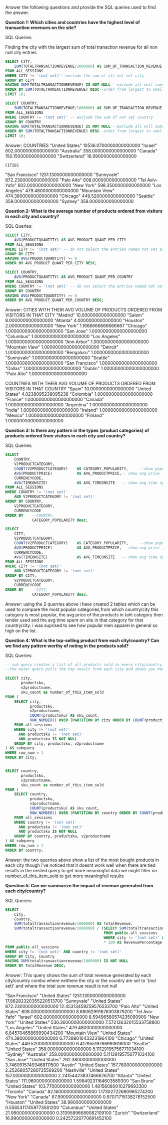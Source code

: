 Answer the following questions and provide the SQL queries used to find the answer.

    
**Question 1: Which cities and countries have the highest level of transaction revenues on the site?**


SQL Queries:

Finding the city with the largest sum of total tranaction revenue for all non null city entries
```SQL
SELECT CITY,
	SUM(TOTALTRANSACTIONREVENUE/1000000) AS SUM_OF_TRANSACTION_REVENUE
FROM ALL_SESSIONS
WHERE CITY != '(not set)'--exclude the sum of all not set city
GROUP BY CITY
HAVING SUM(TOTALTRANSACTIONREVENUE) IS NOT NULL --exclude all null sums from output
ORDER BY SUM(TOTALTRANSACTIONREVENUE) DESC--order from largest to smallest sum
LIMIT 10;

SELECT COUNTRY,
	SUM(TOTALTRANSACTIONREVENUE/1000000) AS SUM_OF_TRANSACTION_REVENUE
FROM ALL_SESSIONS
WHERE COUNTRY != '(not set)' -- exclude the sum of not set country
GROUP BY COUNTRY
HAVING SUM(TOTALTRANSACTIONREVENUE) IS NOT NULL --exclude all null sums from output
ORDER BY SUM(TOTALTRANSACTIONREVENUE) DESC--order from largest to smallest sum
LIMIT 10;
```



Answer:
    COUNTRIES
"United States"	10536.0700000000000000
"Israel"	602.0000000000000000
"Australia"	358.0000000000000000
"Canada"	150.1500000000000000
"Switzerland"	16.9900000000000000

    CITIES
"San Francisco"	1251.1300000000000000
"Sunnyvale"	872.2300000000000000
"Palo Alto"	608.0000000000000000
"Tel Aviv-Yafo"	602.0000000000000000
"New York"	598.3500000000000000
"Los Angeles"	479.4800000000000000
"Mountain View"	474.3800000000000000
"Chicago"	449.5200000000000000
"Seattle"	358.0000000000000000
"Sydney"	358.0000000000000000



**Question 2: What is the average number of products ordered from visitors in each city and country?**


SQL Queries:
```SQL
SELECT CITY,
	AVG(PRODUCTQUANTITY) AS AVG_PRODUCT_QUANT_PER_CITY
FROM ALL_SESSIONS
WHERE CITY != '(not set)' -- do not select the entries named not set as those are invalid for this question
GROUP BY CITY
HAVING AVG(PRODUCTQUANTITY) >= 0
ORDER BY AVG_PRODUCT_QUANT_PER_CITY DESC;

SELECT COUNTRY,
	AVG(PRODUCTQUANTITY) AS AVG_PRODUCT_QUANT_PER_COUNTRY
FROM ALL_SESSIONS
WHERE COUNTRY != '(not set)' -- do not select the entries named not set as those are invalid for this question
GROUP BY COUNTRY
HAVING AVG(PRODUCTQUANTITY) >= 0
ORDER BY AVG_PRODUCT_QUANT_PER_COUNTRY DESC;
```


Answer:
CITIES WITH THEIR AVG  VOLUME OF PRODUCTS ORDERED FROM VISITORS IN THAT CITY
"Madrid"	10.0000000000000000
"Salem"	8.0000000000000000
"Atlanta"	4.0000000000000000
"Houston"	2.0000000000000000
"New York"	1.1666666666666667
"Chicago"	1.00000000000000000000
"San Jose"	1.00000000000000000000
"Columbus"	1.00000000000000000000
"Los Angeles"	1.00000000000000000000
"Ann Arbor"	1.00000000000000000000
"Mountain View"	1.00000000000000000000
"Detroit"	1.00000000000000000000
"Bengaluru"	1.00000000000000000000
"Sunnyvale"	1.00000000000000000000
"Seattle"	1.00000000000000000000
"San Francisco"	1.00000000000000000000
"Dallas"	1.00000000000000000000
"Dublin"	1.00000000000000000000
"Palo Alto"	1.00000000000000000000

COUNTRIES WITH THEIR AVG VOLUME OF PRODUCTS ORDERED FROM VISITORS IN THAT COUNTRY
"Spain"	10.0000000000000000
"United States"	4.0238095238095238
"Colombia"	1.00000000000000000000
"France"	1.00000000000000000000
"Canada"	1.00000000000000000000
"Argentina"	1.00000000000000000000
"India"	1.00000000000000000000
"Ireland"	1.00000000000000000000
"Mexico"	1.00000000000000000000
"Finland"	1.00000000000000000000



**Question 3: Is there any pattern in the types (product categories) of products ordered from visitors in each city and country?**


SQL Queries:
```SQL
SELECT 
	COUNTRY,
	V2PRODUCTCATEGORY,
	COUNT(V2PRODUCTCATEGORY) 	AS CATEGORY_POPULARITY, 	--show popularity of this category 
	AVG(PRODUCTPRICE) 			AS AVG_PRODUCTPRICE,-- show avg price in this category
	CURRENCYCODE,									
	AVG(TIMEONSITE) 			AS AVG_TIMEONSITE 	-- show avg time spent on site for this category
FROM ALL_SESSIONS
WHERE COUNTRY != '(not set)'
	AND V2PRODUCTCATEGORY != '(not set)'
GROUP BY COUNTRY,
	V2PRODUCTCATEGORY,
	CURRENCYCODE
ORDER BY 	--COUNTRY, 
			CATEGORY_POPULARITY desc;

SELECT 
	CITY,
	V2PRODUCTCATEGORY,
	COUNT(V2PRODUCTCATEGORY) 	AS CATEGORY_POPULARITY, 	--show popularity of this category 
	AVG(PRODUCTPRICE) 			AS AVG_PRODUCTPRICE,-- show avg price in this category
	CURRENCYCODE,									
	AVG(TIMEONSITE) 			AS AVG_TIMEONSITE 	-- show avg time spent on site for this category
FROM ALL_SESSIONS
WHERE CITY != '(not set)'
	AND V2PRODUCTCATEGORY != '(not set)'
GROUP BY CITY,
	V2PRODUCTCATEGORY,
	CURRENCYCODE
ORDER BY 	--CITY, 
			CATEGORY_POPULARITY desc;
```


Answer:
using the 2 querries above i have created 2 tables which can be used to compare the most popular categories,from which country/city this category is most popular, the avg price of the products in taht category then tender used and the avg time spent on site in that category for that country/city.
i was suprised to see how popular men apparel in general so high on the list.


**Question 4: What is the top-selling product from each city/country? Can we find any pattern worthy of noting in the products sold?**

SQL Queries:
```SQL
-- sub query creates a list of all products sold in every city/country and orders it by amount sold
--the outer query pulls the top result from each city and shows you how much of it was sold to that city

SELECT city,
       productsku,
       v2productname,
	   sku_count as number_of_this_item_sold
FROM (
    SELECT city,
           productsku,
           v2productname,
           COUNT(productsku) AS sku_count,
           ROW_NUMBER() OVER (PARTITION BY city ORDER BY COUNT(productsku) DESC) AS row_num
    FROM all_sessions
    WHERE city != '(not set)' 
      AND productsku != '(not set)'
      AND productsku IS NOT NULL
    GROUP BY city, productsku, v2productname
) AS subquery
WHERE row_num = 1
ORDER BY city;


SELECT country,
       productsku,
       v2productname,
	   sku_count as number_of_this_item_sold
FROM (
    SELECT country,
           productsku,
           v2productname,
           COUNT(productsku) AS sku_count,
           ROW_NUMBER() OVER (PARTITION BY country ORDER BY COUNT(productsku) DESC) AS row_num
    FROM all_sessions
    WHERE country != '(not set)' 
      AND productsku != '(not set)'
      AND productsku IS NOT NULL
    GROUP BY country, productsku, v2productname
) AS subquery
WHERE row_num = 1
ORDER BY country;
```


Answer: the two querries above show a list of the most bought products in each city though i've noticed that it doesnt work well when there are tied results in the nested query to get more meaningful data we might filter on number_of_this_item_sold to get more meaningfull results


**Question 5: Can we summarize the impact of revenue generated from each city/country?**

SQL Queries:
```SQL
SELECT 
    City, 
    Country, 
    SUM(totaltransactionrevenue/1000000) AS TotalRevenue,
    SUM(totaltransactionrevenue/1000000) / (SELECT SUM(totaltransactionrevenue/1000000) 
											FROM public.all_sessions 
											WHERE city != '(not set)' AND country != '(not set)') 
											* 100 AS RevenuePercentage
FROM public.all_sessions
WHERE city != '(not set)' AND country != '(not set)'
GROUP BY City, Country
HAVING SUM(totaltransactionrevenue/1000000) IS NOT NULL
ORDER BY TotalRevenue DESC;
```


Answer:
This query shows the sum of total revenue generated by each city/country combo where neithere the city or the country are set to '(not set)' and where the total sum revenue result is not null

"San Francisco"	"United States"	1251.1300000000000000	17.86282320355220513700
"Sunnyvale"	"United States"	872.2300000000000000	12.45313459259576533700
"Palo Alto"	"United States"	608.0000000000000000	8.68062991676303879200
"Tel Aviv-Yafo"	"Israel"	602.0000000000000000	8.59496580574235090900
"New York"	"United States"	530.3600000000000000	7.57213632015533758800
"Los Angeles"	"United States"	479.4800000000000000	6.84570465869990434200
"Mountain View"	"United States"	474.3800000000000000	6.77289016433231964100
"Chicago"	"United States"	449.5200000000000000	6.41795519766993618000
"Seattle"	"United States"	358.0000000000000000	5.11129195756771034100
"Sydney"	"Australia"	358.0000000000000000	5.11129195756771034100
"San Jose"	"United States"	262.3800000000000000	3.74609157493468111500
"Austin"	"United States"	157.7800000000000000	2.25268057280735569200
"Nashville"	"United States"	157.0000000000000000	2.24154423837466626700
"Atlanta"	"United States"	111.9600000000000000	1.59849231164603589300
"San Bruno"	"United States"	103.7700000000000000	1.48156080010279693300
"Toronto"	"Canada"	82.1600000000000000	1.17302722690995274200
"New York"	"Canada"	67.9900000000000000	0.97071715138276152500
"Houston"	"United States"	38.9800000000000000	0.55653117459773561200
"Columbus"	"United States"	21.9900000000000000	0.31395896689082109100
"Zurich"	"Switzerland"	16.9900000000000000	0.24257220770691452100







